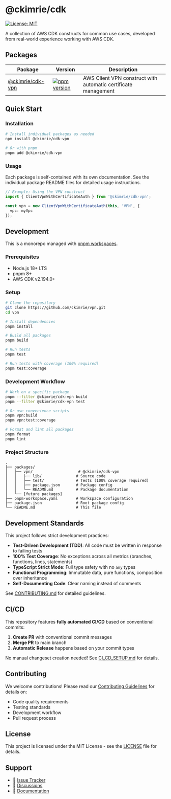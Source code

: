 # @ckimrie/cdk

[![License: MIT](https://img.shields.io/badge/License-MIT-yellow.svg)](https://opensource.org/licenses/MIT)

A collection of AWS CDK constructs for common use cases, developed from real-world experience
working with AWS CDK.

## Packages

| Package                            | Version                                                                                                        | Description                                                    |
| ---------------------------------- | -------------------------------------------------------------------------------------------------------------- | -------------------------------------------------------------- |
| [@ckimrie/cdk-vpn](./packages/vpn) | [![npm version](https://badge.fury.io/js/@ckimrie%2Fcdk-vpn.svg)](https://badge.fury.io/js/@ckimrie%2Fcdk-vpn) | AWS Client VPN construct with automatic certificate management |

## Quick Start

### Installation

```bash
# Install individual packages as needed
npm install @ckimrie/cdk-vpn

# Or with pnpm
pnpm add @ckimrie/cdk-vpn
```

### Usage

Each package is self-contained with its own documentation. See the individual package README files
for detailed usage instructions.

```typescript
// Example: Using the VPN construct
import { ClientVpnWithCertificateAuth } from '@ckimrie/cdk-vpn';

const vpn = new ClientVpnWithCertificateAuth(this, 'VPN', {
  vpc: myVpc
});
```

## Development

This is a monorepo managed with [pnpm workspaces](https://pnpm.io/workspaces).

### Prerequisites

- Node.js 18+ LTS
- pnpm 8+
- AWS CDK v2.194.0+

### Setup

```bash
# Clone the repository
git clone https://github.com/ckimrie/vpn.git
cd vpn

# Install dependencies
pnpm install

# Build all packages
pnpm build

# Run tests
pnpm test

# Run tests with coverage (100% required)
pnpm test:coverage
```

### Development Workflow

```bash
# Work on a specific package
pnpm --filter @ckimrie/cdk-vpn build
pnpm --filter @ckimrie/cdk-vpn test

# Or use convenience scripts
pnpm vpn:build
pnpm vpn:test:coverage

# Format and lint all packages
pnpm format
pnpm lint
```

### Project Structure

```
.
├── packages/
│   ├── vpn/                    # @ckimrie/cdk-vpn
│   │   ├── lib/               # Source code
│   │   ├── test/              # Tests (100% coverage required)
│   │   ├── package.json       # Package config
│   │   └── README.md          # Package documentation
│   └── [future packages]
├── pnpm-workspace.yaml        # Workspace configuration
├── package.json               # Root package config
└── README.md                  # This file
```

## Development Standards

This project follows strict development practices:

- **Test-Driven Development (TDD)**: All code must be written in response to failing tests
- **100% Test Coverage**: No exceptions across all metrics (branches, functions, lines, statements)
- **TypeScript Strict Mode**: Full type safety with no `any` types
- **Functional Programming**: Immutable data, pure functions, composition over inheritance
- **Self-Documenting Code**: Clear naming instead of comments

See [CONTRIBUTING.md](./CONTRIBUTING.md) for detailed guidelines.

## CI/CD

This repository features **fully automated CI/CD** based on conventional commits:

1. **Create PR** with conventional commit messages
2. **Merge PR** to main branch
3. **Automatic Release** happens based on your commit types

No manual changeset creation needed! See [CI_CD_SETUP.md](./CI_CD_SETUP.md) for details.

## Contributing

We welcome contributions! Please read our [Contributing Guidelines](./CONTRIBUTING.md) for details
on:

- Code quality requirements
- Testing standards
- Development workflow
- Pull request process

## License

This project is licensed under the MIT License - see the [LICENSE](LICENSE) file for details.

## Support

- 📁 [Issue Tracker](https://github.com/ckimrie/vpn/issues)
- 💬 [Discussions](https://github.com/ckimrie/vpn/discussions)
- 📖 [Documentation](https://github.com/ckimrie/vpn/wiki)
